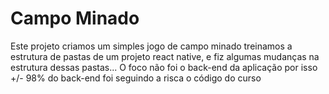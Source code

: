 # Campo Minado

Este projeto criamos um simples jogo de campo minado
treinamos a estrutura de pastas de um projeto react native, e fiz algumas mudanças na estrutura dessas pastas... O foco não foi o back-end da aplicação por isso +/- 98% do back-end foi seguindo a risca o código do curso